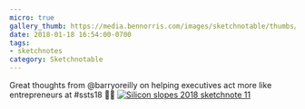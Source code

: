 ```yaml
---
micro: true
gallery_thumb: https://media.bennorris.com/images/sketchnotable/thumbs/silicon-slopes-2018-sketchnote-11.jpg
date: 2018-01-18 16:54:00-0700
tags:
- sketchnotes
category: Sketchnotable
---
```


Great thoughts from @barryoreilly on helping executives act more like entrepreneurs at #ssts18 ✍🏼 [![Silicon slopes 2018 sketchnote 11](https://media.bennorris.com/images/sketchnotable/silicon-slopes-2018/silicon-slopes-2018-sketchnote-11.jpg)](https://media.bennorris.com/images/sketchnotable/silicon-slopes-2018/silicon-slopes-2018-sketchnote-11.jpg)